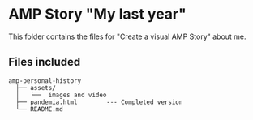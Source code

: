 # AMP Story "My last year"

This folder contains the files for "Create a visual AMP Story" about me.

## Files included

```text
amp-personal-history
  ├── assets/
  │   └──  images and video
  ├── pandemia.html        --- Completed version
  └── README.md
```
